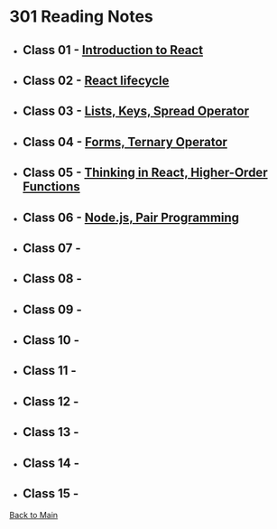 # 301 Reading Notes

* ## Class 01 - [Introduction to React](Class-01.md)

* ## Class 02 - [React lifecycle](Class-02.md)

* ## Class 03 - [Lists, Keys, Spread Operator](Class-03.md)

* ## Class 04 - [Forms, Ternary Operator](Class-04.md)

* ## Class 05 - [Thinking in React, Higher-Order Functions](Class-05.md)

* ## Class 06 - [Node.js, Pair Programming](Class-06.md)

* ## Class 07 - [](Class-07.md)

* ## Class 08 - [](Class-08.md)

* ## Class 09 - [](Class-09.md)

* ## Class 10 - [](Class-10.md)

* ## Class 11 - [](Class-11.md)

* ## Class 12 - [](Class-12.md)

* ## Class 13 - [](Class-13.md)

* ## Class 14 - [](Class-14.md)

* ## Class 15 - [](Class-15.md)

[Back to Main](/reading-notes)
